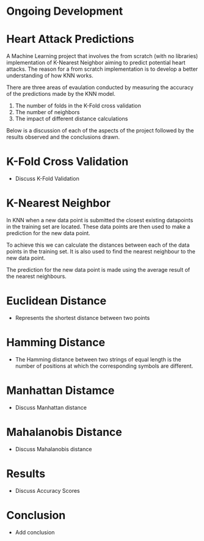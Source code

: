 # Ongoing Development 

# Heart Attack Predictions
A Machine Learning project that involves the from scratch (with no libraries) implementation of K-Nearest Neighbor aiming to predict potential heart attacks. The reason for a from scratch implementation is to develop a better understanding of how KNN works.

There are three areas of evaulation conducted by measuring the accuracy of the predictions made by the KNN model. 
1. The number of folds in the K-Fold cross validation 
2. The number of neighbors 
3. The impact of different distance calculations

Below is a discussion of each of the aspects of the project followed by the results observed and the conclusions drawn.

# K-Fold Cross Validation 
- Discuss K-Fold Validation 

# K-Nearest Neighbor
In KNN when a new data point is submitted the closest existing datapoints in the training set are located. These data points are then used to make a prediction for the new data point.
    
To achieve this we can calculate the distances between each of the data points in the training set. It is also used to find the nearest neighbour to the new data point. 
    
The prediction for the new data point is made using the average result of the nearest neighbours.

# Euclidean Distance
- Represents the shortest distance between two points 


# Hamming Distance
- The Hamming distance between two strings of equal length is the number of positions at which the corresponding symbols are different.


# Manhattan Distamce 
- Discuss Manhattan distance


# Mahalanobis Distance
- Discuss Mahalanobis distance

# Results
- Discuss Accuracy Scores

# Conclusion 
- Add conclusion

